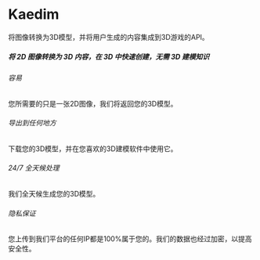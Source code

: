 # 

# Kaedim

将图像转换为3D模型，并将用户生成的内容集成到3D游戏的API。

##### 将 2D 图像转换为 3D 内容，在 3D 中快速创建，无需 3D 建模知识

###### 容易
您所需要的只是一张2D图像，我们将返回您的3D模型。

###### 导出到任何地方
下载您的3D模型，并在您喜欢的3D建模软件中使用它。

###### 24/7 全天候处理
我们全天候生成您的3D模型。

###### 隐私保证
您上传到我们平台的任何IP都是100%属于您的。我们的数据也经过加密，以提高安全性。

